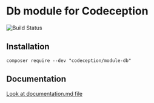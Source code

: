 # Db module for Codeception

![Build Status](https://github.com/Codeception/module-db/workflows/CI/badge.svg)

## Installation

```
composer require --dev "codeception/module-db"
```

## Documentation

<a href="documentation.md">Look at documentation.md file</a>
